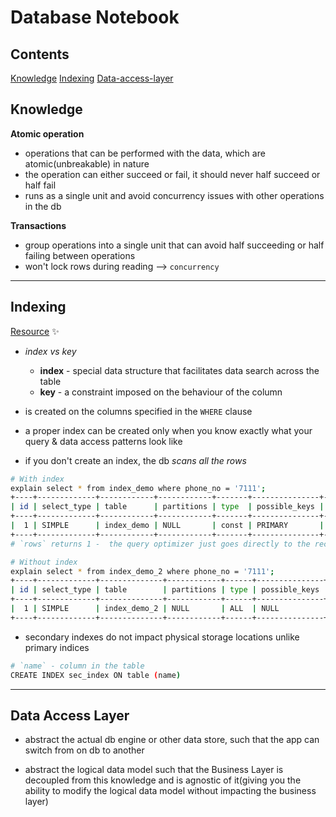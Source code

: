 # Database Notebook

## Contents

[Knowledge](#knowledge)
[Indexing](#indexing)
[Data-access-layer](#data-access-layer)

## Knowledge

**Atomic operation**
* operations that can be performed with the data, which are atomic(unbreakable) in nature
* the operation can either succeed or fail, it should never half succeed or half fail
* runs as a single unit and avoid concurrency issues with other operations in the db

**Transactions**
* group operations into a single unit that can avoid half succeeding or half failing between operations
* won't lock rows during reading --> `concurrency`

---

## Indexing

[Resource](https://medium.freecodecamp.org/database-indexing-at-a-glance-bb50809d48bd) :sparkles:

* *index vs key*
    * **index** - special data structure that facilitates data search across the table
    * **key** - a constraint imposed on the behaviour of the column

* is created on the columns specified in the `WHERE` clause

* a proper index can be created only when you know exactly what your query & data access patterns look like

* if you don't create an index, the db _scans all the rows_

```bash
# With index
explain select * from index_demo where phone_no = '7111';
+----+-------------+------------+------------+-------+---------------+---------+---------+-------+------+----------+-------+
| id | select_type | table      | partitions | type  | possible_keys | key     | key_len | ref   | rows | filtered | Extra |
+----+-------------+------------+------------+-------+---------------+---------+---------+-------+------+----------+-------+
|  1 | SIMPLE      | index_demo | NULL       | const | PRIMARY       | PRIMARY | 22      | const |    1 |   100.00 | NULL  |
+----+-------------+------------+------------+-------+---------------+---------+---------+-------+------+----------+-------+
# `rows` returns 1 -  the query optimizer just goes directly to the record & fetches it

# Without index
explain select * from index_demo_2 where phone_no = '7111';
+----+-------------+--------------+------------+------+---------------+------+---------+------+------+----------+-------------+
| id | select_type | table        | partitions | type | possible_keys | key  | key_len | ref  | rows | filtered | Extra       |
+----+-------------+--------------+------------+------+---------------+------+---------+------+------+----------+-------------+
|  1 | SIMPLE      | index_demo_2 | NULL       | ALL  | NULL          | NULL | NULL    | NULL |    4 |    25.00 | Using where |
+----+-------------+--------------+------------+------+---------------+------+---------+------+------+----------+-------------+

```

* secondary indexes do not impact physical storage locations unlike primary indices

```bash
# `name` - column in the table
CREATE INDEX sec_index ON table (name)
```

---

## Data Access Layer

- abstract the actual db engine or other data store, such that the app can switch from on db to another

- abstract the logical data model such that the Business Layer is decoupled from this knowledge and is agnostic of it(giving you the ability to modify the logical data model without impacting the business layer)

